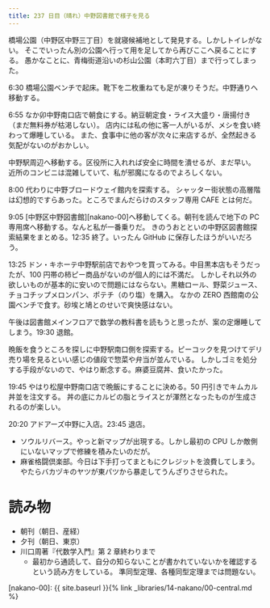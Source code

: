 ```yaml
---
title: 237 日目（晴れ）中野図書館で様子を見る
---
```


橋場公園（中野区中野三丁目）を就寝候補地として発見する。しかしトイレがない。
そこでいったん別の公園へ行って用を足してから再びここへ戻ることにする。
愚かなことに、青梅街道沿いの杉山公園（本町六丁目）まで行ってしまった。

6:30 橋場公園ベンチで起床。靴下を二枚重ねても足が凍りそうだ。中野通りへ移動する。

6:55 なか卯中野南口店で朝食にする。納豆朝定食・ライス大盛り・唐揚付き（まだ無料券が枯渇しない）。
店内には私の他に客一人がいるが、メシを食い終わって爆睡している。
また、食事中に他の客が次々に来店するが、全然起きる気配がないのがおかしい。

中野駅周辺へ移動する。区役所に入れれば安全に時間を潰せるが、まだ早い。
近所のコンビニは混雑していて、私が邪魔になるのでよろしくない。

8:00 代わりに中野ブロードウェイ館内を探索する。
シャッター街状態の高層階は幻想的ですらあった。ところでまんだらけのスタッフ専用 CAFE とは何だ。

9:05 [中野区中野図書館][nakano-00]へ移動してくる。朝刊を読んで地下の PC 専用席へ移動する。なんと私が一番乗りだ。
きのうおとといの中野区図書館探索結果をまとめる。12:35 終了。いったん GitHub に保存したほうがいいだろう。

13:25 ドン・キホーテ中野駅前店でおやつを買ってみる。中目黒本店もそうだったが、100 円帯の柿ピー商品がないのが個人的には不満だ。
しかしそれ以外の欲しいものが基本的に安いので問題にはならない。黒糖ロール、野菜ジュース、チョコチップメロンパン、ポテチ（のり塩）を購入。
なかの ZERO 西館南の公園ベンチで食す。砂埃と鳩とのせいで爽快感はない。

午後は図書館メインフロアで数学の教科書を読もうと思ったが、案の定爆睡してしまう。19:30 退館。

晩飯を食うところを探しに中野駅南口側を探索する。ピーコックを見つけてデリ売り場を見るといい感じの値段で惣菜や弁当が並んでいる。
しかしゴミを処分する手段がないので、やはり断念する。麻婆豆腐丼、食いたかった。

19:45 やはり松屋中野南口店で晩飯にすることに決める。50 円引きでキムカル丼並を注文する。
丼の底にカルビの脂とライスとが渾然となったものが生成されるのが楽しい。

20:20 アドアーズ中野に入店。23:45 退店。

* ソウルリバース。やっと新マップが出現する。しかし最初の CPU しか敵側にいないマップで修練を積みたいのだが。
* 麻雀格闘倶楽部。今日は下手打ってまともにクレジットを浪費してしまう。やたらバカヅキのヤツが東パツから暴走してうんざりさせられた。

# 読み物

* 朝刊（朝日、産経）
* 夕刊（朝日、東京）
* 川口周著『代数学入門』第 2 章終わりまで
  * 最初から通読して、自分の知らないことが書かれていないかを確認するという読み方をしている。
    準同型定理、各種同型定理までは問題ない。

[nakano-00]: {{ site.baseurl }}{% link _libraries/14-nakano/00-central.md %}
